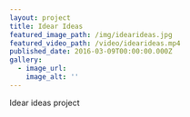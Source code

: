 ```yaml
---
layout: project
title: Idear Ideas
featured_image_path: /img/idearideas.jpg
featured_video_path: /video/idearideas.mp4
published_date: 2016-03-09T00:00:00.000Z
gallery:
  - image_url:
    image_alt: ''
---
```



Idear ideas project